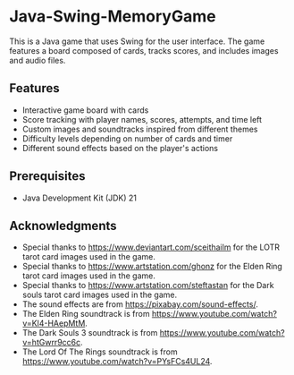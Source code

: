 # Java-Swing-MemoryGame

This is a Java game that uses Swing for the user interface.
The game features a board composed of cards, tracks scores, and includes images and audio files.

## Features

- Interactive game board with cards
- Score tracking with player names, scores, attempts, and time left
- Custom images and soundtracks inspired from different themes
- Difficulty levels depending on number of cards and timer
- Different sound effects based on the player's actions

## Prerequisites

- Java Development Kit (JDK) 21

## Acknowledgments

- Special thanks to https://www.deviantart.com/sceithailm for the LOTR tarot card images used in the game.
- Special thanks to https://www.artstation.com/ghonz for the Elden Ring tarot card images used in the game.
- Special thanks to https://www.artstation.com/steftastan for the Dark souls tarot card images used in the game.
- The sound effects are from https://pixabay.com/sound-effects/.
- The Elden Ring soundtrack is from https://www.youtube.com/watch?v=Kl4-HAepMtM.
- The Dark Souls 3 soundtrack is from https://www.youtube.com/watch?v=htGwrr9cc6c.
- The Lord Of The Rings soundtrack is from https://www.youtube.com/watch?v=PYsFCs4UL24.